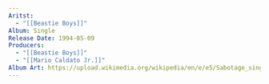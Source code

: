 ```yaml
---
Aritst:
  - "[[Beastie Boys]]"
Album: Single
Release Date: 1994-05-09
Producers:
  - "[[Beastie Boys]]"
  - "[[Mario Caldato Jr.]]"
Album Art: https://upload.wikimedia.org/wikipedia/en/e/e5/Sabotage_single.jpg
---
```

